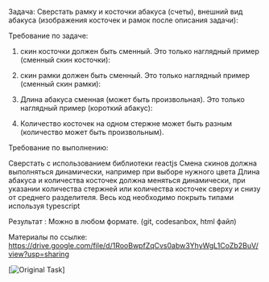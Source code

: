 Задача:
Сверстать рамку и косточки абакуса (счеты), внешний вид абакуса (изображения косточек и рамок после описания задачи):




Требование по задаче:
1) скин косточки должен быть сменный.
Это только наглядный пример (сменный скин косточки):


2) скин рамки должен быть сменный.
Это только наглядный пример (сменный скин рамки):

3) Длина абакуса сменная (может быть произвольная).
Это только наглядный пример (короткий абакус):


4) Количество косточек на одном стержне может быть разным (количество  может быть произвольным).

Требование по выполнению:

Сверстать с использованием библиотеки reactjs
Смена скинов должна выполняться динамически, например при выборе нужного цвета
Длина абакуса и количества косточек должна меняться динамически, при указании количества стержней или количества косточек сверху и снизу от среднего разделителя.
Весь код необходимо покрыть типами используя typescript

Результат :
	Можно в любом формате. (git, codesanbox, html файл)

Материалы по ссылке: https://drive.google.com/file/d/1RooBwpfZqCvs0abw3YhyWgL1CoZb2BuV/view?usp=sharing

[![Original Task](https://docs.google.com/document/d/1WLlkSjIKq8PfACDIO9hDJacHcGGelcZ21aWJ4-z5oL0/edit?tab=t.0)]

